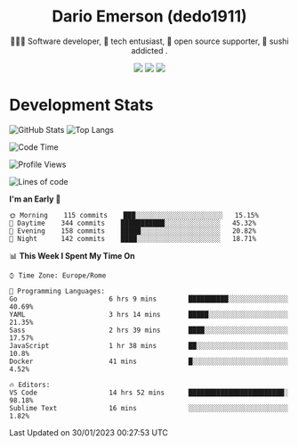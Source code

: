 <div align="center">
  
# Dario Emerson (dedo1911)
👨🏼‍💻 Software developer, 🔧 tech entusiast, 🙌 open source supporter, 🍣 sushi addicted .

[![](https://img.shields.io/badge/-Linkedin-informational?style=for-the-badge&logo=linkedin&logoColor=white&color=2867B2)](http://linkedin.com/in/dedo1911)
[![](https://img.shields.io/badge/-Telegram-informational?style=for-the-badge&logo=telegram&logoColor=white&color=0088cc)](https://t.me/dedo1911)
[![](https://img.shields.io/badge/-Facebook-informational?style=for-the-badge&logo=facebook&logoColor=white&color=3b5998)](https://fb.com/dedo1911)

</div>

# Development Stats

![GitHub Stats](https://github-readme-stats.vercel.app/api?username=dedo1911&hide=&count_private=true&title_color=84cc16&text_color=ffffff&icon_color=84cc16&bg_color=1c1917&hide_border=true&border_radius=0&show_icons=true)
![Top Langs](https://github-readme-stats.vercel.app/api/top-langs/?username=dedo1911&theme=chartreuse-dark&layout=compact)

<!--START_SECTION:waka-->
![Code Time](http://img.shields.io/badge/Code%20Time-1%2C218%20hrs%2021%20mins-blue)

![Profile Views](http://img.shields.io/badge/Profile%20Views-0-blue)

![Lines of code](https://img.shields.io/badge/From%20Hello%20World%20I%27ve%20Written-52%20Thousand%20lines%20of%20code-blue)

**I'm an Early 🐤** 

```text
🌞 Morning    115 commits    ███░░░░░░░░░░░░░░░░░░░░░░   15.15% 
🌆 Daytime    344 commits    ███████████░░░░░░░░░░░░░░   45.32% 
🌃 Evening    158 commits    █████░░░░░░░░░░░░░░░░░░░░   20.82% 
🌙 Night      142 commits    ████░░░░░░░░░░░░░░░░░░░░░   18.71%

```


📊 **This Week I Spent My Time On** 

```text
⌚︎ Time Zone: Europe/Rome

💬 Programming Languages: 
Go                       6 hrs 9 mins        ██████████░░░░░░░░░░░░░░░   40.69% 
YAML                     3 hrs 14 mins       █████░░░░░░░░░░░░░░░░░░░░   21.35% 
Sass                     2 hrs 39 mins       ████░░░░░░░░░░░░░░░░░░░░░   17.57% 
JavaScript               1 hr 38 mins        ██░░░░░░░░░░░░░░░░░░░░░░░   10.8% 
Docker                   41 mins             █░░░░░░░░░░░░░░░░░░░░░░░░   4.52%

🔥 Editors: 
VS Code                  14 hrs 52 mins      ████████████████████████░   98.18% 
Sublime Text             16 mins             ░░░░░░░░░░░░░░░░░░░░░░░░░   1.82%

```


 Last Updated on 30/01/2023 00:27:53 UTC
<!--END_SECTION:waka-->

<!--
**dedo1911/dedo1911** is a ✨ _special_ ✨ repository because its `README.md` (this file) appears on your GitHub profile.

Here are some ideas to get you started:

- 🔭 I’m currently working on ...
- 🌱 I’m currently learning ...
- 👯 I’m looking to collaborate on ...
- 🤔 I’m looking for help with ...
- 💬 Ask me about ...
- 📫 How to reach me: ...
- 😄 Pronouns: ...
- ⚡ Fun fact: ...
-->
